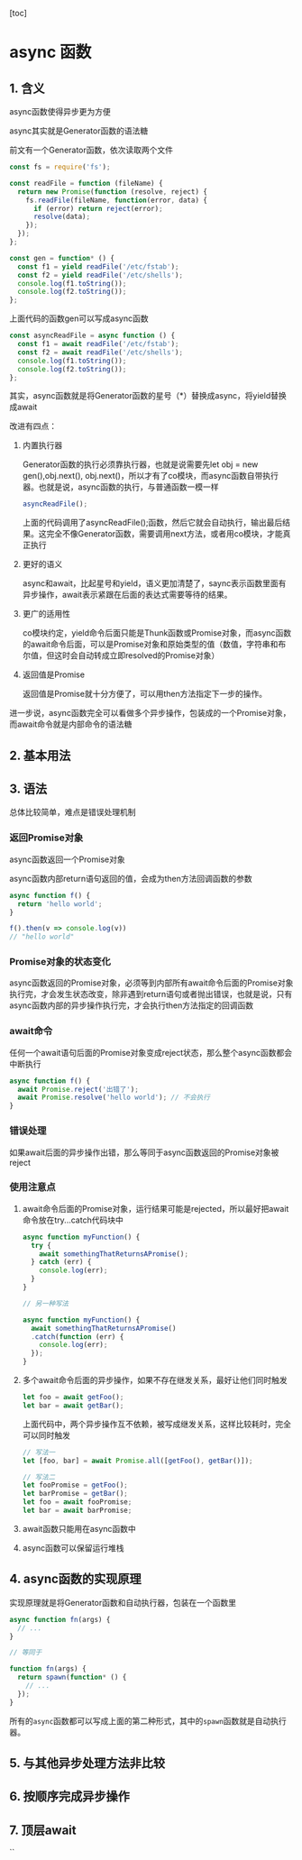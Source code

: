 [toc]

# async 函数

## 1. 含义

async函数使得异步更为方便

async其实就是Generator函数的语法糖

前文有一个Generator函数，依次读取两个文件

```javascript
const fs = require('fs');

const readFile = function (fileName) {
  return new Promise(function (resolve, reject) {
    fs.readFile(fileName, function(error, data) {
      if (error) return reject(error);
      resolve(data);
    });
  });
};

const gen = function* () {
  const f1 = yield readFile('/etc/fstab');
  const f2 = yield readFile('/etc/shells');
  console.log(f1.toString());
  console.log(f2.toString());
};
```

上面代码的函数gen可以写成async函数

```javascript
const asyncReadFile = async function () {
  const f1 = await readFile('/etc/fstab');
  const f2 = await readFile('/etc/shells');
  console.log(f1.toString());
  console.log(f2.toString());
};
```

其实，async函数就是将Generator函数的星号（*）替换成async，将yield替换成await

改进有四点：

1. 内置执行器

   Generator函数的执行必须靠执行器，也就是说需要先let obj = new gen(),obj.next(), obj.next()，所以才有了co模块，而async函数自带执行器。也就是说，async函数的执行，与普通函数一模一样

   ```javascript
   asyncReadFile();
   ```

   上面的代码调用了asyncReadFile();函数，然后它就会自动执行，输出最后结果。这完全不像Generator函数，需要调用next方法，或者用co模块，才能真正执行

2. 更好的语义

   async和await，比起星号和yield，语义更加清楚了，saync表示函数里面有异步操作，await表示紧跟在后面的表达式需要等待的结果。

3. 更广的适用性

   co模块约定，yield命令后面只能是Thunk函数或Promise对象，而async函数的await命令后面，可以是Promise对象和原始类型的值（数值，字符串和布尔值，但这时会自动转成立即resolved的Promise对象）

4. 返回值是Promise

   返回值是Promise就十分方便了，可以用then方法指定下一步的操作。

进一步说，async函数完全可以看做多个异步操作，包装成的一个Promise对象，而await命令就是内部命令的语法糖

## 2. 基本用法

## 3. 语法

总体比较简单，难点是错误处理机制

### 返回Promise对象

async函数返回一个Promise对象

async函数内部return语句返回的值，会成为then方法回调函数的参数

```javascript
async function f() {
  return 'hello world';
}

f().then(v => console.log(v))
// "hello world"
```

### Promise对象的状态变化

async函数返回的Promise对象，必须等到内部所有await命令后面的Promise对象执行完，才会发生状态改变，除非遇到return语句或者抛出错误，也就是说，只有async函数内部的异步操作执行完，才会执行then方法指定的回调函数

### await命令

任何一个await语句后面的Promise对象变成reject状态，那么整个async函数都会中断执行

```javascript
async function f() {
  await Promise.reject('出错了');
  await Promise.resolve('hello world'); // 不会执行
}
```

### 错误处理

如果await后面的异步操作出错，那么等同于async函数返回的Promise对象被reject

### 使用注意点

1. await命令后面的Promise对象，运行结果可能是rejected，所以最好把await命令放在try...catch代码块中

   ```javascript
   async function myFunction() {
     try {
       await somethingThatReturnsAPromise();
     } catch (err) {
       console.log(err);
     }
   }

   // 另一种写法

   async function myFunction() {
     await somethingThatReturnsAPromise()
     .catch(function (err) {
       console.log(err);
     });
   }
   ```

2. 多个await命令后面的异步操作，如果不存在继发关系，最好让他们同时触发

   ```javascript
   let foo = await getFoo();
   let bar = await getBar();
   ```

   上面代码中，两个异步操作互不依赖，被写成继发关系，这样比较耗时，完全可以同时触发

   ```javascript
   // 写法一
   let [foo, bar] = await Promise.all([getFoo(), getBar()]);

   // 写法二
   let fooPromise = getFoo();
   let barPromise = getBar();
   let foo = await fooPromise;
   let bar = await barPromise;
   ```

3. await函数只能用在async函数中

4. async函数可以保留运行堆栈

## 4. async函数的实现原理

实现原理就是将Generator函数和自动执行器，包装在一个函数里

```javascript
async function fn(args) {
  // ...
}

// 等同于

function fn(args) {
  return spawn(function* () {
    // ...
  });
}
```

所有的`async`函数都可以写成上面的第二种形式，其中的`spawn`函数就是自动执行器。

## 5. 与其他异步处理方法非比较

## 6. 按顺序完成异步操作

## 7. 顶层await

``
